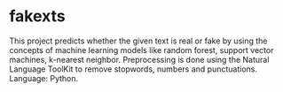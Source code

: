 # fakexts
This project predicts whether the given text is real or fake by using the concepts of machine learning models like random forest, support vector machines, k-nearest neighbor. Preprocessing is done using the Natural Language ToolKit to remove stopwords, numbers and punctuations. Language: Python.
